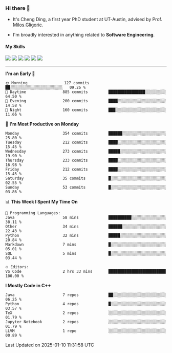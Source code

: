 ### Hi there 👋

* It's Cheng Ding, a first year PhD student at UT-Austin, advised by Prof. [Milos Gligoric](https://users.ece.utexas.edu/~gligoric/).

* I'm broadly interested in anything related to **Software Engineering**.

#### My Skills

![](https://img.shields.io/badge/C++-65318e?logo=cplusplus&logoColor=fff)
![](https://img.shields.io/badge/Python-3e74a2?logo=python&logoColor=fff)
![](https://img.shields.io/badge/C-5654a2?logo=c&logoColor=fff)
![](https://img.shields.io/badge/Go-00aaff?logo=go&logoColor=fff)
![](https://img.shields.io/badge/Docker-0088ff?logo=docker&logoColor=fff)
![](https://img.shields.io/badge/Apache-D22128?logo=apache&logoColor=fff)

---
<!--START_SECTION:waka-->
**I'm an Early 🐤** 

```text
🌞 Morning                127 commits         ██░░░░░░░░░░░░░░░░░░░░░░░   09.26 % 
🌆 Daytime                885 commits         ████████████████░░░░░░░░░   64.50 % 
🌃 Evening                200 commits         ████░░░░░░░░░░░░░░░░░░░░░   14.58 % 
🌙 Night                  160 commits         ███░░░░░░░░░░░░░░░░░░░░░░   11.66 % 
```
📅 **I'm Most Productive on Monday** 

```text
Monday                   354 commits         ██████░░░░░░░░░░░░░░░░░░░   25.80 % 
Tuesday                  212 commits         ████░░░░░░░░░░░░░░░░░░░░░   15.45 % 
Wednesday                273 commits         █████░░░░░░░░░░░░░░░░░░░░   19.90 % 
Thursday                 233 commits         ████░░░░░░░░░░░░░░░░░░░░░   16.98 % 
Friday                   212 commits         ████░░░░░░░░░░░░░░░░░░░░░   15.45 % 
Saturday                 35 commits          █░░░░░░░░░░░░░░░░░░░░░░░░   02.55 % 
Sunday                   53 commits          █░░░░░░░░░░░░░░░░░░░░░░░░   03.86 % 
```


📊 **This Week I Spent My Time On** 

```text
💬 Programming Languages: 
Java                     58 mins             ██████████░░░░░░░░░░░░░░░   38.11 % 
Other                    34 mins             ██████░░░░░░░░░░░░░░░░░░░   22.43 % 
Python                   32 mins             █████░░░░░░░░░░░░░░░░░░░░   20.84 % 
Markdown                 7 mins              █░░░░░░░░░░░░░░░░░░░░░░░░   05.01 % 
SQL                      5 mins              █░░░░░░░░░░░░░░░░░░░░░░░░   03.44 % 

🔥 Editors: 
VS Code                  2 hrs 33 mins       █████████████████████████   100.00 % 
```

**I Mostly Code in C++** 

```text
Java                     7 repos             ██░░░░░░░░░░░░░░░░░░░░░░░   06.25 % 
Python                   4 repos             █░░░░░░░░░░░░░░░░░░░░░░░░   03.57 % 
TeX                      2 repos             ░░░░░░░░░░░░░░░░░░░░░░░░░   01.79 % 
Jupyter Notebook         2 repos             ░░░░░░░░░░░░░░░░░░░░░░░░░   01.79 % 
LLVM                     1 repo              ░░░░░░░░░░░░░░░░░░░░░░░░░   00.89 % 
```




 Last Updated on 2025-01-10 11:31:58 UTC
<!--END_SECTION:waka-->

